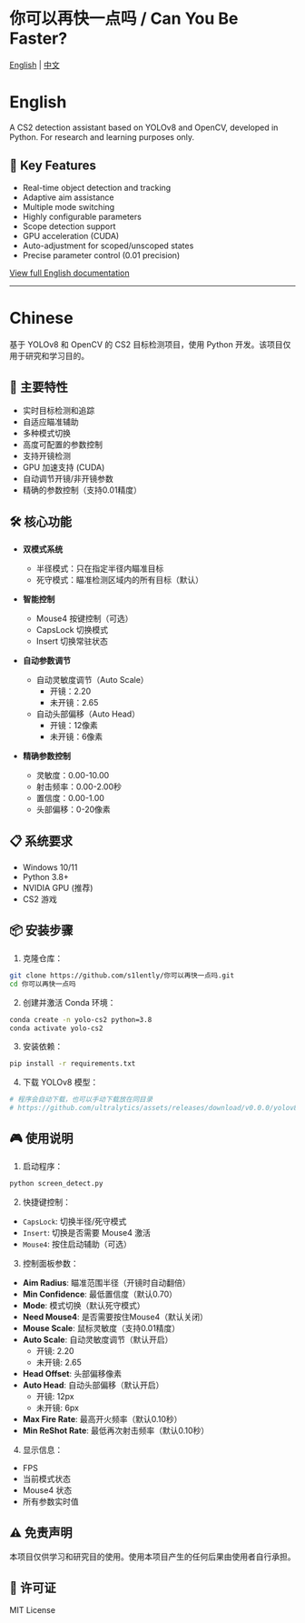# 你可以再快一点吗 / Can You Be Faster?

[English](#english) | [中文](#chinese)

# English

A CS2 detection assistant based on YOLOv8 and OpenCV, developed in Python. For research and learning purposes only.

## 🚀 Key Features

- Real-time object detection and tracking
- Adaptive aim assistance
- Multiple mode switching
- Highly configurable parameters
- Scope detection support
- GPU acceleration (CUDA)
- Auto-adjustment for scoped/unscoped states
- Precise parameter control (0.01 precision)

[View full English documentation](https://github.com/s1lently/你可以再快一点吗/blob/main/README_EN.md)

---

# Chinese

基于 YOLOv8 和 OpenCV 的 CS2 目标检测项目，使用 Python 开发。该项目仅用于研究和学习目的。

## 🚀 主要特性

- 实时目标检测和追踪
- 自适应瞄准辅助
- 多种模式切换
- 高度可配置的参数控制
- 支持开镜检测
- GPU 加速支持 (CUDA)
- 自动调节开镜/非开镜参数
- 精确的参数控制（支持0.01精度）

## 🛠️ 核心功能

- **双模式系统**
  - 半径模式：只在指定半径内瞄准目标
  - 死守模式：瞄准检测区域内的所有目标（默认）

- **智能控制**
  - Mouse4 按键控制（可选）
  - CapsLock 切换模式
  - Insert 切换常驻状态

- **自动参数调节**
  - 自动灵敏度调节（Auto Scale）
    - 开镜：2.20
    - 未开镜：2.65
  - 自动头部偏移（Auto Head）
    - 开镜：12像素
    - 未开镜：6像素

- **精确参数控制**
  - 灵敏度：0.00-10.00
  - 射击频率：0.00-2.00秒
  - 置信度：0.00-1.00
  - 头部偏移：0-20像素

## 📋 系统要求

- Windows 10/11
- Python 3.8+
- NVIDIA GPU (推荐)
- CS2 游戏

## 📦 安装步骤

1. 克隆仓库：
```bash
git clone https://github.com/s1lently/你可以再快一点吗.git
cd 你可以再快一点吗
```

2. 创建并激活 Conda 环境：
```bash
conda create -n yolo-cs2 python=3.8
conda activate yolo-cs2
```

3. 安装依赖：
```bash
pip install -r requirements.txt
```

4. 下载 YOLOv8 模型：
```bash
# 程序会自动下载，也可以手动下载放在同目录
# https://github.com/ultralytics/assets/releases/download/v0.0.0/yolov8s.pt
```

## 🎮 使用说明

1. 启动程序：
```bash
python screen_detect.py
```

2. 快捷键控制：
- `CapsLock`: 切换半径/死守模式
- `Insert`: 切换是否需要 Mouse4 激活
- `Mouse4`: 按住启动辅助（可选）

3. 控制面板参数：
- **Aim Radius**: 瞄准范围半径（开镜时自动翻倍）
- **Min Confidence**: 最低置信度（默认0.70）
- **Mode**: 模式切换（默认死守模式）
- **Need Mouse4**: 是否需要按住Mouse4（默认关闭）
- **Mouse Scale**: 鼠标灵敏度（支持0.01精度）
- **Auto Scale**: 自动灵敏度调节（默认开启）
  - 开镜: 2.20
  - 未开镜: 2.65
- **Head Offset**: 头部偏移像素
- **Auto Head**: 自动头部偏移（默认开启）
  - 开镜: 12px
  - 未开镜: 6px
- **Max Fire Rate**: 最高开火频率（默认0.10秒）
- **Min ReShot Rate**: 最低再次射击频率（默认0.10秒）

4. 显示信息：
- FPS
- 当前模式状态
- Mouse4 状态
- 所有参数实时值

## ⚠️ 免责声明

本项目仅供学习和研究目的使用。使用本项目产生的任何后果由使用者自行承担。

## 📄 许可证

MIT License 
